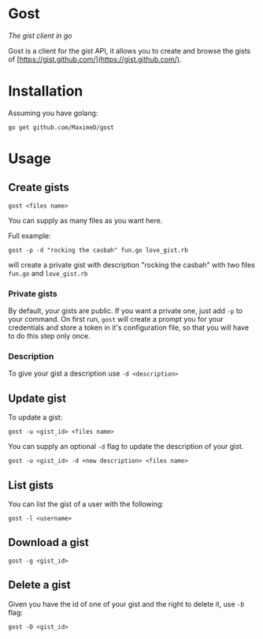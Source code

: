 # Gost

*The gist client in go*

Gost is a client for the gist API,
it allows you to create and browse the gists of [https://gist.github.com/](https://gist.github.com/).

# Installation

Assuming you have golang:

```
go get github.com/MaximeD/gost
```

# Usage

## Create gists

```
gost <files name>
```

You can supply as many files as you want here.


Full example:

```
gost -p -d "rocking the casbah" fun.go love_gist.rb
```

will create a private gist with description "rocking the casbah"
with two files `fun.go` and `love_gist.rb`


### Private gists

By default, your gists are public.
If you want a private one, just add `-p` to your command.
On first run, `gost` will create a prompt you for your credentials
and store a token in it's configuration file,
so that you will have to do this step only once.

### Description

To give your gist a description use `-d <description>`


## Update gist

To update a gist:

```
gost -u <gist_id> <files name>
```

You can supply an optional `-d` flag to update the description of your gist.

```
gost -u <gist_id> -d <new description> <files name>
```


## List gists

You can list the gist of a user with the following:

```
gost -l <username>
```

## Download a gist

```
gost -g <gist_id>
```

## Delete a gist

Given you have the id of one of your gist and the right to delete it, use `-D` flag:

```
gost -D <gist_id>
```
